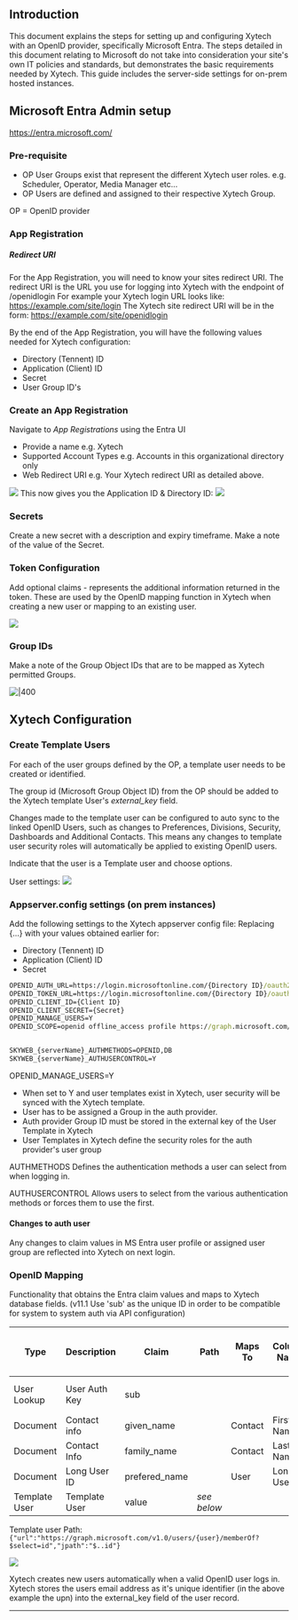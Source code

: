 ## Introduction
This document explains the steps for setting up and configuring Xytech with an OpenID provider, specifically Microsoft Entra.
The steps detailed in this document relating to Microsoft do not take into consideration your site's own IT policies and standards, but demonstrates the basic requirements needed by Xytech.
This guide includes the server-side settings for on-prem hosted instances.

## Microsoft Entra Admin setup
https://entra.microsoft.com/
### Pre-requisite
- OP User Groups exist that represent the different Xytech user roles. e.g. Scheduler, Operator, Media Manager etc...
- OP Users are defined and assigned to their respective Xytech Group.

OP = OpenID provider
### App Registration
##### Redirect URI
For the App Registration, you will need to know your sites redirect URI.
The redirect URI is the URL you use for logging into Xytech with the endpoint of /openidlogin
For example your Xytech login URL looks like: https://example.com/site/login
The Xytech site redirect URI will be in the form: https://example.com/site/openidlogin

By the end of the App Registration, you will have the following values needed for Xytech configuration:
- Directory (Tennent) ID
- Application (Client) ID
- Secret 
- User Group ID's 

### Create an App Registration
Navigate to *App Registrations* using the Entra UI
- Provide a name e.g. Xytech
- Supported Account Types e.g. Accounts in this organizational directory only
- Web Redirect URI e.g. Your Xytech redirect URI as detailed above.

![](assets/Pasted%20image%2020241018165306.png)
This now gives you the Application ID & Directory ID: 
![](assets/Pasted%20image%2020241018165325.png)

### Secrets
Create a new secret with a description and expiry timeframe.
Make a note of the value of the Secret.

### Token Configuration
Add optional claims - represents the additional information returned in the token.
These are used by the OpenID mapping function in Xytech when creating a new user or mapping to an existing user.

![](assets/Pasted%20image%2020241018165420.png)


### Group IDs
Make a note of the Group Object IDs that are to be mapped as Xytech permitted Groups.

![|400](assets/Pasted%20image%2020241018165433.png)


## Xytech Configuration

### Create Template Users
For each of the user groups defined by the OP, a template user needs to be created or identified.

The group id (Microsoft Group Object ID) from the OP should be added to the Xytech template User's *external_key* field.

Changes made to the template user can be configured to auto sync to the linked OpenID Users, such as changes to Preferences, Divisions, Security, Dashboards and Additional Contacts. This means any changes to template user security roles will automatically be applied to existing OpenID users.

Indicate that the user is a Template user and choose options.

User settings:
![](assets/Pasted%20image%2020241018165459.png)

### Appserver.config settings (on prem instances)

Add the following settings to the Xytech appserver config file:
Replacing {...} with your values obtained earlier for:

- Directory (Tennent) ID
- Application (Client) ID
- Secret 

```cmd
OPENID_AUTH_URL=https://login.microsoftonline.com/{Directory ID}/oauth2/v2.0/authorize
OPENID_TOKEN_URL=https://login.microsoftonline.com/{Directory ID}/oauth2/v2.0/token
OPENID_CLIENT_ID={Client ID}
OPENID_CLIENT_SECRET={Secret}
OPENID_MANAGE_USERS=Y
OPENID_SCOPE=openid offline_access profile https://graph.microsoft.com/.default


SKYWEB_{serverName}_AUTHMETHODS=OPENID,DB
SKYWEB_{serverName}_AUTHUSERCONTROL=Y
```

OPENID_MANAGE_USERS=Y 
- When set to Y and user templates exist in Xytech, user security will be synced with the Xytech template. 
- User has to be assigned a Group in the auth provider.
- Auth provider Group ID must be stored in the external key of the User Template in Xytech
- User Templates in Xytech define the security roles for the auth provider's user group

AUTHMETHODS
Defines the authentication methods a user can select from when logging in.

AUTHUSERCONTROL
Allows users to select from the various authentication methods or forces them to use the first.

#### Changes to auth user
Any changes to claim values in MS Entra user profile or assigned user group are reflected into Xytech on next login. 

### OpenID Mapping
Functionality that obtains the Entra claim values and maps to Xytech database fields.
(v11.1 Use 'sub' as the unique ID in order to be compatible for system to system auth via API configuration)

| Type          | Description   | Claim         | Path        | Maps To | Column Name  | Resolve from Column Name |
| ------------- | ------------- | ------------- | ----------- | ------- | ------------ | ------------------------ |
| User Lookup   | User Auth Key | sub           |             |         |              | Ext Auth Key             |
| Document      | Contact info  | given_name    |             | Contact | First Name   |                          |
| Document      | Contact Info  | family_name   |             | Contact | Last Name    |                          |
| Document      | Long User ID  | prefered_name |             | User    | Long User ID |                          |
| Template User | Template User | value         | *see below* |         |              | External Key             |

Template user Path: `{"url":"https://graph.microsoft.com/v1.0/users/{user}/memberOf?$select=id","jpath":"$..id"}`

![](assets/Pasted%20image%2020241018165543.png)


Xytech creates new users automatically when a valid OpenID user logs in. Xytech stores the users email address as it's unique identifier (in the above example the upn) into the external_key field of the user record.

-------
